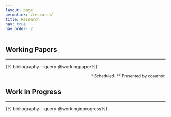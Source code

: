 ```yaml
---
layout: page
permalink: /research/
title: Research
nav: true
nav_order: 2
---
```


<!-- _pages/publications.md -->

<!-- Bibsearch Feature -->

<!-- {% include bib_search.liquid %} -->

<div class="publications">

<h2>Working Papers</h2>
<hr>

{% bibliography --query @workingpaper%}

<div style="text-align: right;">
  <sub style="font-size: 0.9em;">* Scheduled. ** Presented by coauthor.</sub>
</div>

<h2>Work in Progress</h2>
<hr>

{% bibliography --query @workinginprogress%}

</div>


